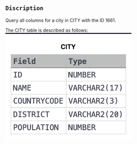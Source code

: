 ## `Discription`

Query all columns for a city in CITY with the ID 1661.

The CITY table is described as follows:
![alt](../Revising%20the%20Select%20Query%20I/Screenshot%202023-05-05%20233709.png)